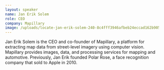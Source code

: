 ```yaml
---
layout: speaker
name: Jan Erik Solem
role: CEO
company: Mapillary
image: /uploads/locate-jan-erik-solem-240-8c4fff3946afbeb24eccad162b905c07.jpg
---
```


Jan Erik Solem is the CEO and co-founder of Mapillary, a platform for extracting map data from street-level imagery using computer vision. Mapillary provides images, data, and processing services for mapping and automotive. Previously, Jan Erik founded Polar Rose, a face recognition company that sold to Apple in 2010.